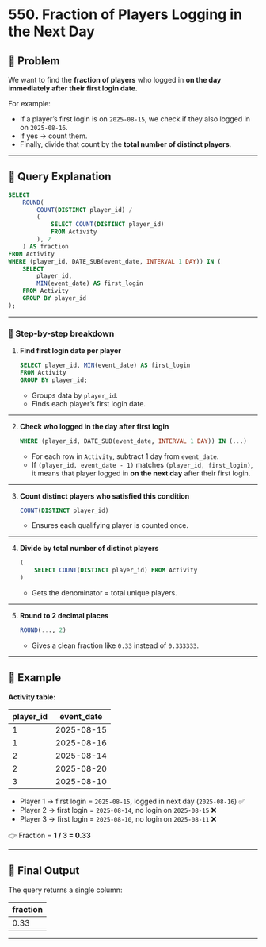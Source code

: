 

# 550. Fraction of Players Logging in the Next Day

## 🔹 Problem

We want to find the **fraction of players** who logged in **on the day immediately after their first login date**.

For example:

* If a player’s first login is on `2025-08-15`, we check if they also logged in on `2025-08-16`.
* If yes → count them.
* Finally, divide that count by the **total number of distinct players**.

---

## 🔹 Query Explanation

```sql
SELECT 
    ROUND(
        COUNT(DISTINCT player_id) /
        (
            SELECT COUNT(DISTINCT player_id)
            FROM Activity
        ), 2
    ) AS fraction
FROM Activity 
WHERE (player_id, DATE_SUB(event_date, INTERVAL 1 DAY)) IN (
    SELECT 
        player_id, 
        MIN(event_date) AS first_login
    FROM Activity  
    GROUP BY player_id 
);
```

---

### 🔸 Step-by-step breakdown

1. **Find first login date per player**

   ```sql
   SELECT player_id, MIN(event_date) AS first_login
   FROM Activity
   GROUP BY player_id;
   ```

   * Groups data by `player_id`.
   * Finds each player’s first login date.

---

2. **Check who logged in the day after first login**

   ```sql
   WHERE (player_id, DATE_SUB(event_date, INTERVAL 1 DAY)) IN (...)
   ```

   * For each row in `Activity`, subtract 1 day from `event_date`.
   * If `(player_id, event_date - 1)` matches `(player_id, first_login)`, it means that player logged in **on the next day** after their first login.

---

3. **Count distinct players who satisfied this condition**

   ```sql
   COUNT(DISTINCT player_id)
   ```

   * Ensures each qualifying player is counted once.

---

4. **Divide by total number of distinct players**

   ```sql
   (
       SELECT COUNT(DISTINCT player_id) FROM Activity
   )
   ```

   * Gets the denominator = total unique players.

---

5. **Round to 2 decimal places**

   ```sql
   ROUND(..., 2)
   ```

   * Gives a clean fraction like `0.33` instead of `0.333333`.

---

## 🔹 Example

**Activity table:**

| player\_id | event\_date |
| ---------- | ----------- |
| 1          | 2025-08-15  |
| 1          | 2025-08-16  |
| 2          | 2025-08-14  |
| 2          | 2025-08-20  |
| 3          | 2025-08-10  |

* Player 1 → first login = `2025-08-15`, logged in next day (`2025-08-16`) ✅
* Player 2 → first login = `2025-08-14`, no login on `2025-08-15` ❌
* Player 3 → first login = `2025-08-10`, no login on `2025-08-11` ❌

👉 Fraction = **1 / 3 = 0.33**

---

## 🔹 Final Output

The query returns a single column:

| fraction |
| -------- |
| 0.33     |

---


